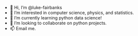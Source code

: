 - 👋 Hi, I’m @luke-fairbanks
- 👀 I’m interested in computer science, physics, and statistics.
- 🌱 I’m currently learning python data science!
- 💞️ I’m looking to collaborate on python projects.
- 📫 Email me.

<!---
luke-fairbanks/luke-fairbanks is a ✨ special ✨ repository because its `README.md` (this file) appears on your GitHub profile.
You can click the Preview link to take a look at your changes.
--->

